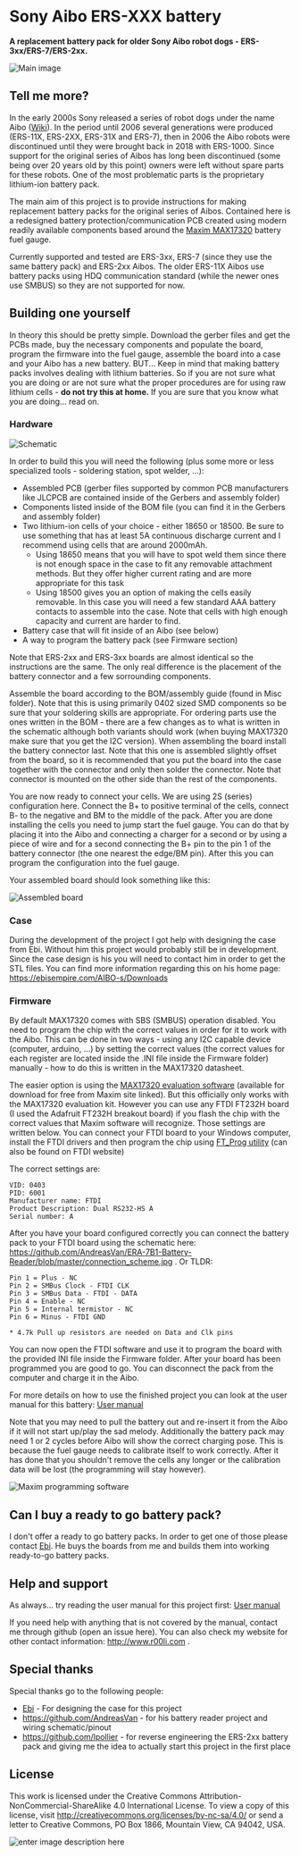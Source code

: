 # Sony Aibo ERS-XXX battery

**A replacement battery pack for older Sony Aibo robot dogs - ERS-3xx/ERS-7/ERS-2xx.**

![Main image](https://github.com/r00li/Aibo-ERS-xxx-battery/blob/main/Misc/image_full.jpg?raw=true)

## Tell me more?

In the early 2000s Sony released a series of robot dogs under the name Aibo ([Wiki](https://en.wikipedia.org/wiki/AIBO)). In the period until 2006 several generations were produced (ERS-11X, ERS-2XX, ERS-31X and ERS-7),  then in 2006 the Aibo robots were discontinued until they were brought back in 2018 with ERS-1000. Since support for the original series of Aibos has long been discontinued (some being over 20 years old by this point) owners were left without spare parts for these robots. One of the most problematic parts is the proprietary lithium-ion battery pack.

The main aim of this project is to provide instructions for making replacement battery packs for the original series of Aibos. Contained here is a redesigned battery protection/communication PCB created using modern readily available components based around the [Maxim MAX17320](https://www.maximintegrated.com/en/products/power/battery-management/MAX17320.html) battery fuel gauge.

Currently supported and tested are ERS-3xx, ERS-7 (since they use the same battery pack) and ERS-2xx Aibos. The older ERS-11X Aibos use battery packs using HDQ communication standard (while the newer ones use SMBUS) so they are not supported for now.
  

## Building one yourself

In theory this should be pretty simple. Download the gerber files and get the PCBs made, buy the necessary components and populate the board, program the firmware into the fuel gauge, assemble the board into a case and your Aibo has a new battery. BUT... Keep in mind that making battery packs involves dealing with lithium batteries. So if you are not sure what you are doing or are not sure what the proper procedures are for using raw lithium cells - **do not try this at home.** If you are sure that you know what you are doing... read on.

### Hardware

![Schematic](https://github.com/r00li/Aibo-ERS-xxx-battery/blob/main/Misc/schematic_preview.png?raw=true)

In order to build this you will need the following (plus some more or less specialized tools - soldering station, spot welder, ...):

- Assembled PCB (gerber files supported by common PCB manufacturers like JLCPCB are contained inside of the Gerbers and assembly folder)
- Components listed inside of the BOM file (you can find it in the Gerbers and assembly folder)
- Two lithium-ion cells of your choice - either 18650 or 18500. Be sure to use something that has at least 5A continuous discharge current and I recommend using cells that are around 2000mAh.
  - Using 18650 means that you will have to spot weld them since there is not enough space in the case to fit any removable attachment methods. But they offer higher current rating and are more appropriate for this task
  - Using 18500 gives you an option of making the cells easily removable. In this case you will need a few standard AAA battery contacts to assemble into the case. Note that cells with high enough capacity and current are harder to find.
- Battery case that will fit inside of an Aibo (see below)
- A way to program the battery pack (see Firmware section)

Note that ERS-2xx and ERS-3xx boards are almost identical so the instructions are the same. The only real difference is the placement of the battery connector and a few sorrounding components.

Assemble the board according to the BOM/assembly guide (found in Misc folder). Note that this is using primarily 0402 sized SMD components so be sure that your soldering skills are appropriate. For ordering parts use the ones written in the BOM - there are a few changes as to what is written in the schematic although both variants should work (when buying MAX17320 make sure that you get the I2C version). When assembling the board install the battery connector last. Note that this one is assembled slightly offset from the board, so it is recommended that you put the board into the case  together with the connector and only then solder the connector. Note that connector is mounted on the other side than the rest of the components.

You are now ready to connect your cells. We are using 2S (series) configuration here. Connect the B+ to positive terminal of the cells, connect B- to the negative and BM to the middle of the pack. After you are done installing the cells you need to jump start the fuel gauge. You can do that by placing it into the Aibo and connecting a charger for a second or by using a piece of wire and for a second connecting the B+ pin to the pin 1 of the battery connector (the one nearest the edge/BM pin). After this you can program the configuration into the fuel gauge.

Your assembled board should look something like this:

![Assembled board](https://github.com/r00li/Aibo-ERS-xxx-battery/blob/main/Misc/assembled_board.jpg?raw=true)

### Case

During the development of the project I got help with designing the case from Ebi. Without him this project would probably still be in development. Since the case design is his you will need to contact him in order to get the STL files. You can find more information regarding this on his home page:
https://ebisempire.com/AIBO-s/Downloads

### Firmware

By default MAX17320 comes with SBS (SMBUS) operation disabled. You need to program the chip with the correct values in order for it to work with the Aibo. This can be done in two ways - using any I2C capable device (computer, arduino, ...) by setting the correct values (the correct values for each register are located inside the .INI file inside the Firmware folder) manually - how to do this is written in the MAX17320 datasheet.

The easier option is using the [MAX17320 evaluation software](https://www.maximintegrated.com/en/design/software-description.html/swpart=SFW0010930H) (available for download for free from Maxim site linked). But this officially only works with the MAX17320 evaluation kit. However you can use any FTDI FT232H board (I used the Adafruit FT232H breakout board) if you flash the chip with the correct values that Maxim software will recognize. Those settings are written below. You can connect your FTDI board to your Windows computer, install the FTDI drivers and then program the chip using [FT_Prog utility](https://ftdichip.com/utilities/#ft_prog) (can also be found on FTDI website)

The correct settings are:

    VID: 0403
    PID: 6001
    Manufacturer name: FTDI
    Product Description: Dual RS232-HS A
    Serial number: A

After you have your board configured correctly you can connect the battery pack to your FTDI board using the schematic here: https://github.com/AndreasVan/ERA-7B1-Battery-Reader/blob/master/connection_scheme.jpg . Or TLDR:

    Pin 1 = Plus - NC
    Pin 2 = SMBus Clock - FTDI CLK
    Pin 3 = SMBus Data - FTDI - DATA
    Pin 4 = Enable - NC
    Pin 5 = Internal termistor - NC
    Pin 6 = Minus - FTDI GND
    
    * 4.7k Pull up resistors are needed on Data and Clk pins

You can now open the FTDI software and use it to program the board with the provided INI file inside the Firmware folder. After your board has been programmed you are good to go. You can disconnect the pack from the computer and charge it in the Aibo.

For more details on how to use the finished project you can look at the user manual for this battery: [User manual](https://github.com/r00li/Aibo-ERS-xxx-battery/blob/main/Manual/battery_instructions.pdf?raw=true)

Note that you may need to pull the battery out and re-insert it from the Aibo if it will not start up/play the sad melody. Additionally the battery pack may need 1 or 2 cycles before Aibo will show the correct charging pose. This is because the fuel gauge needs to calibrate itself to work correctly. After it has done that you shouldn't remove the cells any longer or the calibration data will be lost (the programming will stay however).

![Maxim programming software](https://github.com/r00li/Aibo-ERS-xxx-battery/blob/main/Misc/Capture_empty2.PNG?raw=true)

## Can I buy a ready to go battery pack?

I don't offer a ready to go battery packs. In order to get one of those please contact [Ebi](https://ebisempire.com). He buys the boards from me and builds them into working ready-to-go battery packs. 

## Help and support

As always... try reading the user manual for this project first: [User manual](https://github.com/r00li/Aibo-ERS-xxx-battery/blob/main/Manual/battery_instructions.pdf?raw=true)

If you need help with anything that is not covered by the manual, contact me through github (open an issue here). You can also check my website for other contact information: http://www.r00li.com .

## Special thanks

Special thanks go to the following people:
- [Ebi](https://ebisempire.com) - For designing the case for this project
- https://github.com/AndreasVan - for his battery reader project and wiring schematic/pinout
- https://github.com/lpollier - for reverse engineering the ERS-2xx battery pack and giving me the idea to actually start this project in the first place

## License

This work is licensed under the Creative Commons Attribution-NonCommercial-ShareAlike 4.0 International License. To view a copy of this license, visit http://creativecommons.org/licenses/by-nc-sa/4.0/ or send a letter to Creative Commons, PO Box 1866, Mountain View, CA 94042, USA.

![enter image description here](https://i.creativecommons.org/l/by-nc-sa/4.0/88x31.png)

